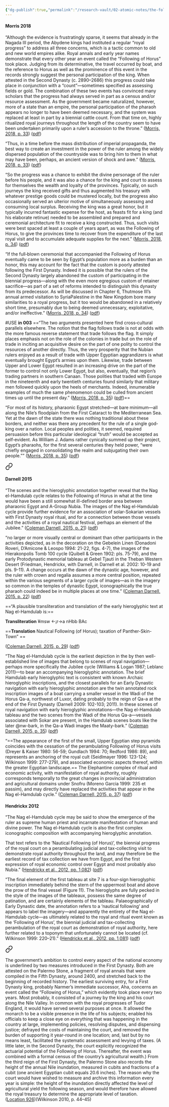 ```yaml
---
{"dg-publish":true,"permalink":"/research-vault/02-atomic-notes/the-following-of-horus/"}
---
```


#### Morris 2018

“Although the evidence is frustratingly sparse, it seems that already in the Nagada III period, the Abydene kings had instituted a regular “royal progress” to address all three concerns, which is a tactic common to old and new world empires alike. Royal annals and early year names demonstrate that every other year an event called the “Following of Horus” took place. Judging from its determinative, the travel occurred by boat, and the reference to Horus as well as the prominence of this event in the records strongly suggest the personal participation of the king. When attested in the Second Dynasty (c. 2890–2686) this progress could take place in conjunction with a “count”—sometimes specified as assessing fields or gold. The combination of these two events has convinced many scholars that the progress had always served in part as a census and/or resource assessment. As the government became naturalized, however, more of a state than an empire, the personal participation of the pharaoh appears no longer to have been deemed necessary, and the system was replaced at least in part by a biennial cattle count. From that time on, highly ritualized royal journeys throughout the length of the country seem to have been undertaken primarily upon a ruler’s accession to the throne.” ([Morris, 2018, p. 33](zotero://select/library/items/JDKXRVLF)) ([pdf](zotero://open-pdf/library/items/T6H4DPKC?page=47&annotation=SWJB2I9F))

“Thus, in a time before the mass distribution of imperial propaganda, the best way to create an investment in the power of the ruler among the widely dispersed population of the countryside was to bring him to them in what may have been, perhaps, an ancient version of shock and awe.” ([Morris, 2018, p. 33](zotero://select/library/items/JDKXRVLF)) ([pdf](zotero://open-pdf/library/items/T6H4DPKC?page=47&annotation=HPRHIXCG))

“So the progress was a chance to exhibit the divine personage of the ruler before his people, and it was also a chance for the king and court to assess for themselves the wealth and loyalty of the provinces. Typically, on such journeys the king received gifts and thus augmented his treasury with whatever prestige goods could be mustered locally, but the progress also occasionally served an ulterior motive of simultaneously assessing and consuming local surplus. Receiving the king was a great honor, but it typically incurred fantastic expense for the host, as feasts fit for a king (and his elaborate retinue) needed to be assembled and prepared and ceremonial architecture fit to receive a king constructed. Thus, such visits were best spaced at least a couple of years apart, as was the Following of Horus, to give the provinces time to recover from the expenditure of the last royal visit and to accumulate adequate supplies for the next.” ([Morris, 2018, p. 34](zotero://select/library/items/JDKXRVLF)) ([pdf](zotero://open-pdf/library/items/T6H4DPKC?page=48&annotation=VCBX8V3D))

“If the full‐blown ceremonial that accompanied the Following of Horus eventually came to be seen by Egypt’s population more as a burden than an honor, this may account for the fact that the custom is poorly attested following the First Dynasty. Indeed it is possible that the rulers of the Second Dynasty largely abandoned the custom of participating in the biennial progress—along with the even more egregious custom of retainer sacrifice—as part of a set of reforms intended to distinguish this dynasty from its predecessor. As will be discussed in Chapter 6, Thutmose III’s annual armed visitation to SyriaPalestine in the New Kingdom bore many similarities to a royal progress, but it too would be abandoned in a relatively short time, presumably due to being deemed unnecessary, exploitative, and/or ineffective.” ([Morris, 2018, p. 34](zotero://select/library/items/JDKXRVLF)) ([pdf](zotero://open-pdf/library/items/T6H4DPKC?page=48&annotation=KEEY8DE2))

#USE **in 003** ==“The two arguments presented here find cross‐cultural parallels elsewhere. The notion that the flag follows trade is not at odds with the more famous reverse statement that trade follows the flag. It simply places emphasis not on the role of the colonies in trade but on the role of trade in inciting an acquisitive desire on the part of one polity to control the resources of another directly. Thus, the very prosperity that the Nubian rulers enjoyed as a result of trade with Upper Egyptian aggrandizers is what eventually brought Egypt’s armies upon them. Likewise, trade between Upper and Lower Egypt resulted in an increasing drive on the part of the former to control not only Lower Egypt, but also, eventually, that region’s trading partners in southern Canaan. Those polities that traded with Europe in the nineteenth and early twentieth centuries found similarly that military men followed quickly upon the heels of merchants. Indeed, innumerable examples of much the same phenomenon could be culled from ancient times up until the present day.” ([Morris, 2018, p. 35](zotero://select/library/items/JDKXRVLF)) ([pdf](zotero://open-pdf/library/items/T6H4DPKC?page=49&annotation=VDWSEHSF))==

“For most of its history, pharaonic Egypt stretched—at bare minimum—all along the Nile’s floodplain from the First Cataract to the Mediterranean Sea. Yet at the dawn of the state there was nothing traditional about these borders, and neither was there any precedent for the rule of a single god‐king over a nation. Local peoples and polities, it seemed, required persuasion before this particular ideological “truth” would be accepted as self‐evident. As William J. Adams rather cynically summed up their project, Egypt’s pharaohs, for the first several centuries they held power, “were chiefly engaged in consolidating the realm and subjugating their own people.”” ([Morris, 2018, p. 35](zotero://select/library/items/JDKXRVLF)) ([pdf](zotero://open-pdf/library/items/T6H4DPKC?page=49&annotation=9AYDQ4GU))


<div class="transclusion internal-embed is-loaded"><a class="markdown-embed-link" href="/research-vault/02-atomic-notes/the-following-of-horus-as-seen-at-nag-el-hamdulab/" aria-label="Open link"><svg xmlns="http://www.w3.org/2000/svg" width="24" height="24" viewBox="0 0 24 24" fill="none" stroke="currentColor" stroke-width="2" stroke-linecap="round" stroke-linejoin="round" class="svg-icon lucide-link"><path d="M10 13a5 5 0 0 0 7.54.54l3-3a5 5 0 0 0-7.07-7.07l-1.72 1.71"></path><path d="M14 11a5 5 0 0 0-7.54-.54l-3 3a5 5 0 0 0 7.07 7.07l1.71-1.71"></path></svg></a><div class="markdown-embed">




#### Darnell 2015

“The scenes and the hieroglyphic annotation together reveal that the Nag el-Hamdulab cycle relates to the Following of Horus in what at the time would have been a still somewhat ill-defined border area between pharaonic Egypt and A-Group Nubia. The images of the Nag el-Hamdulab cycle provide further evidence for an association of solar-Sokarian vessels with First Dynasty royal ritual, and for a connection between those vessels and the activities of a royal nautical festival, perhaps an element of the Jubilee.” ([Coleman Darnell, 2015, p. 21](zotero://select/library/items/8JW3W4KT)) ([pdf](zotero://open-pdf/library/items/JLTCXU3T?page=3&annotation=7JHLR6GV))

“no larger or more visually central or dominant than other participants in the activities depicted, as in the decoration on the Gebelein Linen (Donadoni Roveri, D’Amicone & Leospo 1994: 21-22, figs. 4-7), the images of the Hierakonpolis Tomb 100 cycle (Quibell & Green 1902: pls. 75-79), and the early Protodynastic memorial tableau at Gebel Tjauti in the Theban Western Desert (Friedman, Hendrickx, with Darnell, in Darnell et al. 2002: 10-19 and pls. 9-11). A change occurs at the dawn of the dynastic age, however, and the ruler with crown and regalia assumes a more central position, repeated within the various segments of a larger cycle of images—as in the imagery so common in the temples of dynastic Egypt, iconographically the true pharaoh could indeed be in multiple places at one time.” ([Coleman Darnell, 2015, p. 22](zotero://select/library/items/8JW3W4KT)) ([pdf](zotero://open-pdf/library/items/JLTCXU3T?page=4&annotation=BAX5MIMP))


==“A plausible transliteration and translation of the early hieroglyphic text at Nag el-Hamdulab is:==

**Transliteration** ¥msw <-¡r->a nHbb BAc 

==**Translation** 
Nautical Following (of Horus); taxation of Panther-Skin-Town” ==

([Coleman Darnell, 2015, p. 29](zotero://select/library/items/8JW3W4KT)) ([pdf](zotero://open-pdf/library/items/JLTCXU3T?page=11&annotation=8K6U63GP))

“The Nag el-Hamdulab cycle is the earliest depiction in the by then well-established line of images that belong to scenes of royal navigation—perhaps more specifically the Jubilee cycle (Williams & Logan 1987; Leblanc 2011)—to bear an accompanying hieroglyphic annotation. The brief Hamdulab early hieroglyphic text is consistent with known Archaic hieroglyphic inscriptions, and the closest parallels for an Early Dynastic navigation with early hieroglyphic annotation are the twin annotated rock inscription images of a boat carrying a smaller vessel in the Wadi of the Horus Qa-a, northwest of Luxor, dating probably to the reign of Qa-a at the end of the First Dynasty (Darnell 2009: 102-103; 2011). In these scenes of royal navigation with early hieroglyphic annotations—the Nag el-Hamdulab tableau and the two scenes from the Wadi of the Horus Qa-a—vessels associated with Sokar are present, in the Hamdulab scenes boats like the later @nw-bark, in the Qa-a Wadi images the Maaty-bark.” ([Coleman Darnell, 2015, p. 35](zotero://select/library/items/8JW3W4KT)) ([pdf](zotero://open-pdf/library/items/JLTCXU3T?page=17&annotation=5HP9EUCY))

“==The appearance of the first of the small, Upper Egyptian step pyramids coincides with the cessation of the perambulating Following of Horus visits (Dreyer & Kaiser 1980: 56-59; Gundlach 1994: 70; Redford 1986: 89), and represents an anchoring of the royal cult (Seidlmayer 1996: 123-124; Wilkinson 1999: 277-279), and associated economic aspects thereof, within the greater Egyptian landscape.== The Elephantine complex of ritual and economic activity, with manifestation of royal authority, roughly corresponds temporally to the great changes in provincial administration and agricultural domains under Snofru (Moreno Garcia 1999: 235 et passim), and may directly have replaced the activities that appear in the Nag el-Hamdulab cycle.” ([Coleman Darnell, 2015, p. 37](zotero://select/library/items/8JW3W4KT)) ([pdf](zotero://open-pdf/library/items/JLTCXU3T?page=19&annotation=WU7F4VPC))

#### Hendrickx 2012

“The Nag el-Hamdulab cycle may be said to show the emergence of the ruler as supreme human priest and incarnate manifestation of human and divine power. The Nag el-Hamdulab cycle is also the first complex iconographic composition with accompanying hieroglyphic annotation.  

That text refers to the ‘Nautical Following (of Horus)’, the biennial progress of the royal court on a perambulating judicial and tax-collecting visit to demonstrate royal authority throughout the land, and may therefore be the earliest record of tax collection we have from Egypt, and the first expression of royal economic control over Egypt and most probably also Nubia.” ([Hendrickx et al., 2012, pp. 1,082](zotero://select/library/items/EWJ5D5I4)) ([pdf](zotero://open-pdf/library/items/U49CD5KL?page=15&annotation=K6A582J5))

“The final element of the first tableau at site 7 is a four-sign hieroglyphic inscription immediately behind the stern of the uppermost boat and above the prow of the final vessel (Figure 11). The hieroglyphs are fully pecked in the style of the images of the tableaux, possess the same degree of patination, and are certainly elements of the tableau. Palaeographically of Early Dynastic date, the annotation refers to a ‘nautical following’ and appears to label the imagery—and apparently the entirety of the Nag el-Hamdulab cycle—as ultimately related to the royal and ritual event known as the ‘Following of Horus’, the biennial judicial and tax-collecting perambulation of the royal court as demonstration of royal authority, here further related to a toponym that unfortunately cannot be located (cf. Wilkinson 1999: 220–21).” ([Hendrickx et al., 2012, pp. 1,081](zotero://select/library/items/EWJ5D5I4)) ([pdf](zotero://open-pdf/library/items/U49CD5KL?page=14&annotation=TSLHBLE8)) 


</div></div>



<div class="transclusion internal-embed is-loaded"><a class="markdown-embed-link" href="/research-vault/02-atomic-notes/the-following-of-horus-as-described-on-the-palermo-stone/" aria-label="Open link"><svg xmlns="http://www.w3.org/2000/svg" width="24" height="24" viewBox="0 0 24 24" fill="none" stroke="currentColor" stroke-width="2" stroke-linecap="round" stroke-linejoin="round" class="svg-icon lucide-link"><path d="M10 13a5 5 0 0 0 7.54.54l3-3a5 5 0 0 0-7.07-7.07l-1.72 1.71"></path><path d="M14 11a5 5 0 0 0-7.54-.54l-3 3a5 5 0 0 0 7.07 7.07l1.71-1.71"></path></svg></a><div class="markdown-embed">




The government’s ambition to control every aspect of the national economy is underlined by two measures introduced in the First Dynasty. Both are attested on the Palermo Stone, a fragment of royal annals that were compiled in the Fifth Dynasty, around 2400, and stretched back to the beginning of recorded history. The earliest surviving entry, for a First Dynasty king, probably Narmer’s immediate successor, Aha, concerns an event called the “Following of Horus,” which evidently took place every two years. Most probably, it consisted of a journey by the king and his court along the Nile Valley. In common with the royal progresses of Tudor England, it would have served several purposes at once. It allowed the monarch to be a visible presence in the life of his subjects; enabled his officials to keep a close eye on everything that was happening in the country at large, implementing policies, resolving disputes, and dispensing justice; defrayed the costs of maintaining the court, and removed the burden of supporting it year-round in one location; and, last but by no means least, facilitated the systematic assessment and levying of taxes. (A little later, in the Second Dynasty, the court explicitly recognized the actuarial potential of the Following of Horus. Thereafter, the event was combined with a formal census of the country’s agricultural wealth.) From the third reign of the First Dynasty, the Palermo Stone also records the height of the annual Nile inundation, measured in cubits and fractions of a cubit (one ancient Egyptian cubit equals 20.6 inches). The reason why the court would have wished to measure and archive this information every year is simple: the height of the inundation directly affected the level of agricultural yield the following season, and would therefore have allowed the royal treasury to determine the appropriate level of taxation. ([Location 926](https://readwise.io/to_kindle?action=open&asin=B004FGMZAI&location=926))(Wilkinson 2010, p. 44–45)

</div></div>
